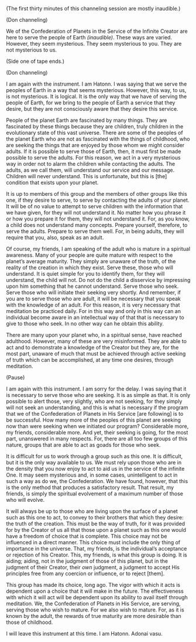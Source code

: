 <p class="comment">(The first thirty minutes of this channeling session are mostly inaudible.)</p>
<p class="channel-type">(Don channeling)</p>
<p>We of the Confederation of Planets in the Service of the Infinite Creator are here to serve the people of Earth <em>(inaudible)</em>. These ways are varied. However, they seem mysterious. They seem mysterious to you. They are not mysterious to us.</p>
<p class="comment">(Side one of tape ends.)</p>
<p class="channel-type">(Don channeling)</p>
<p>I am again with the instrument. I am Hatonn. I was saying that we serve the peoples of Earth in a way that seems mysterious. However, this way, to us, is not mysterious. It is logical. It is the only way that we have of serving the people of Earth, for we bring to the people of Earth a service that they desire, but they are not consciously aware that they desire this service.</p>
<p>People of the planet Earth are fascinated by many things. They are fascinated by these things because they are children, truly children in the evolutionary state of this vast universe. There are some of the peoples of the planet Earth who are not as fascinated with the things of childhood, who are seeking the things that are enjoyed by those whom we might consider adults. If it is possible to serve those of Earth, then, it must first be made possible to serve the adults. For this reason, we act in a very mysterious way in order not to alarm the children while contacting the adults. The adults, as we call them, will understand our service and our message. Children will never understand. This is unfortunate, but this is [the] condition that exists upon your planet.</p>
<p>It is up to members of this group and the members of other groups like this one, if they desire to serve, to serve by contacting the adults of your planet. It will be of no value to attempt to serve children with the information that we have given, for they will not understand it. No matter how you phrase it or how you prepare it for them, they will not understand it. For, as you know, a child does not understand many concepts. Prepare yourself, therefore, to serve the adults. Prepare to serve them well. For, in being adults, they will require that you, also, speak as an adult.</p>
<p>Of course, my friends, I am speaking of the adult who is mature in a spiritual awareness. Many of your people are quite mature with respect to the planet’s average maturity. They simply are unaware of the truth, of the reality of the creation in which they exist. Serve these, those who will understand. It is quiet simple for you to identify them, for they will understand, the child will not. Do not do the child a disservice by impressing upon him something that he cannot understand. Serve those who seek. Serve those who will initiate their seeking very shortly. And remember, if you are to serve those who are adult, it will be necessary that you speak with the knowledge of an adult. For this reason, it is very necessary that meditation be practiced daily. For in this way and only in this way can an individual become aware in an intellectual way of that that is necessary to give to those who seek. In no other way can he obtain this ability.</p>
<p>There are many upon your planet who, in a spiritual sense, have reached adulthood. However, many of these are very misinformed. They are able to act and to demonstrate a knowledge of the Creator but they are, for the most part, unaware of much that must be achieved through active seeking of truth which can be accomplished, at any time one desires, through meditation.</p>
<p class="comment">(Pause)</p>
<p>I am again with this instrument. I am sorry for the delay. I was saying that it is necessary to serve those who are seeking. It is as simple as that. It is only possible to alert those, very slightly, who are not seeking, for they simply will not seek an understanding, and this is what is necessary if the program that we of the Confederation of Planets in His Service [are following] is to be successful. How many more of the peoples of this planet are seeking now than were seeking when we initiated our program? Considerable more, my friends, considerable more. And yet, their seeking is going, for the most part, unanswered in many respects. For, there are all too few groups of this nature, groups that are able to act as goads for those who seek.</p>
<p>It is difficult for us to work through a group such as this one. It is difficult, but it is the only way available to us. We must rely upon those who are in the density that you now enjoy to act to aid us in the service of the infinite One. It may seem mysterious and, in some cases, unintelligent to act in such a way as do we, the Confederation. We have found, however, that this is the only method that produces a satisfactory result. That result, my friends, is simply the spiritual evolvement of a maximum number of those who will evolve.</p>
<p>It will always be up to those who are living upon the surface of a planet such as this one to act, to convey to their brothers that which they desire: the truth of the creation. This must be the way of truth, for it was provided for by the Creator of us all that those upon a planet such as this one would have a freedom of choice that is complete. This choice may not be influenced in a direct manner. This choice must include the only thing of importance in the universe. That, my friends, is the individual’s acceptance or rejection of his Creator. This, my friends, is what this group is doing. It is aiding; aiding, not in the judgment of those of this planet, but in the judgment of their Creator, their <em>own</em> judgment, a judgment to accept His principles free from any coercion or influence, or to reject [them].</p>
<p>This group has made its choice, long ago. The vigor with which it acts is dependent upon a choice that it will make in the future. The effectiveness with which it will act will be dependent upon its ability to avail itself through meditation. We, the Confederation of Planets in His Service, are serving, serving those who wish to mature. For we also wish to mature. For, as it is known by the adult, the rewards of true maturity are more desirable than those of childhood.</p>
<p>I will leave this instrument at this time. I am Hatonn. Adonai vasu.</p>